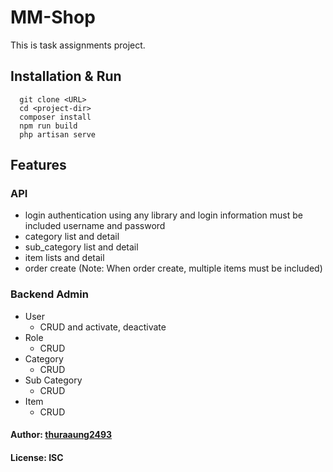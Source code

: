 # MM-Shop

This is task assignments project.

## Installation & Run

```
  git clone <URL>
  cd <project-dir>
  composer install
  npm run build
  php artisan serve
```

## Features
### API

- login authentication using any library and login information must be included username and password
- category list and detail
- sub_category list and detail
- item lists and detail
- order create (Note: When order create, multiple items must be included)

### Backend Admin

- User
  - CRUD and activate, deactivate
- Role
  - CRUD
- Category
  - CRUD
- Sub Category
  - CRUD
- Item
  - CRUD

#### Author: [thuraaung2493](https://github.com/thuraaung2493)

#### License: ISC

